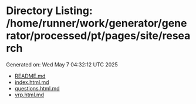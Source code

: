 # Directory Listing: /home/runner/work/generator/generator/processed/pt/pages/site/research
Generated on: Wed May  7 04:32:12 UTC 2025

- [README.md](README.md)
- [index.html.md](index.html.md)
- [questions.html.md](questions.html.md)
- [vrp.html.md](vrp.html.md)
